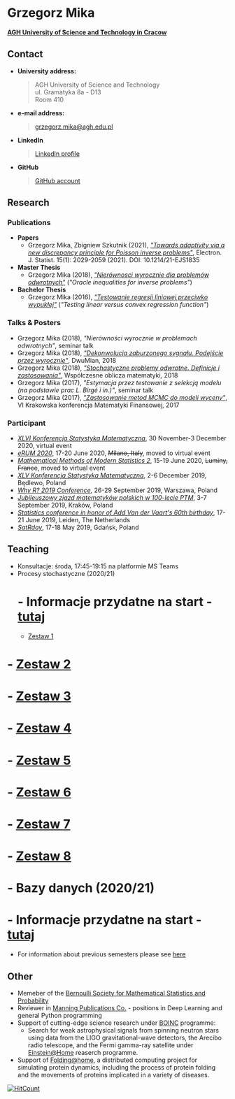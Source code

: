 # Grzegorz Mika 
[**AGH University of Science and Technology in Cracow**](https://www.agh.edu.pl/)

## Contact

- **University address:**  
  > AGH University of Science and Technology  
  > ul. Gramatyka 8a - D13  
  > Room 410
- **e-mail address:**  
  > grzegorz.mika@agh.edu.pl
- **LinkedIn**  
  > [LinkedIn profile](https://www.linkedin.com/in/grzegorzwmika/)
- **GitHub**
  > [GitHub account](https://github.com/GrzegorzMika)

## Research

### Publications
- **Papers**
  - Grzegorz Mika, Zbigniew Szkutnik (2021), [_"Towards adaptivity via a new discrepancy principle for Poisson inverse problems"_](https://github.com/GrzegorzMika/Academia/blob/master/publications/21-EJS1835.pdf), Electron. J. Statist. 15(1): 2029-2059 (2021). DOI: 10.1214/21-EJS1835
- **Master Thesis**
  - Grzegorz Mika (2018), [_"Nierównosci wyrocznie dla problemów odwrotnych"_](https://github.com/GrzegorzMika/Academia/blob/master/msc/finalMika.pdf) (_"Oracle inequalities for inverse problems"_)  
- **Bachelor Thesis** 
  - Grzegorz Mika (2016), [_"Testowanie regresji liniowej przeciwko wypukłej"_](https://github.com/GrzegorzMika/Academia/blob/master/bsc/G.W.Mika%20Praca%20licencjacka.pdf) (_"Testing linear versus convex regression function"_)
  
### Talks & Posters
- Grzegorz Mika (2018), _"Nierówności wyrocznie w problemach odwrotnych"_, seminar talk
- Grzegorz Mika (2018), [_"Dekonwolucja zaburzonego sygnału. Podejście przez wyrocznie"_](https://github.com/GrzegorzMika/Academia/blob/master/posters/2018/dwumian/dwumian.pdf), DwuMian, 2018
- Grzegorz Mika (2018), [_"Stochastyczne problemy odwrotne. Definicje i zastosowania"_](https://github.com/GrzegorzMika/Academia/blob/master/presentations/2018/wspolczesne_oblicza_matematyki/Oblicza.pdf), Współczesne oblicza matematyki, 2018
- Grzegorz Mika (2017), _"Estymacja przez testowanie z selekcją modelu (na podstawie prac L.
Birgé i in.)"_, seminar talk 
- Grzegorz Mika (2017), [_"Zastosowanie metod MCMC do modeli wyceny"_](https://github.com/GrzegorzMika/Academia/blob/master/presentations/2017/krakowska_konferencja_matematyki_finansowej/MCMC.pdf), VI Krakowska konferencja Matematyki Finansowej, 2017

### Participant
- [_XLVI Konferencja Statystyka Matematyczna_](https://xlvistat.umcs.pl/), 30 November-3 December 2020, virtual event
- [_eRUM 2020_](https://2020.erum.io/), 17-20 June 2020, ~~Milano, Italy~~, moved to virtual event
- [_Mathematical Methods of Modern Statistics 2_](https://www.cirm-math.com/cirm-virtual-event-2146.html), 15-19 June 2020, ~~Luminy, France~~, moved to virtual event
- [_XLV Konferencja Statystyka Matematyczna_](https://www.impan.pl/en/activities/banach-center/conferences/19-xlvstatistic), 2-6 December 2019, Będlewo, Poland
- [_Why R? 2019 Conference_](http://whyr.pl/2019/), 26-29 September 2019, Warszawa, Poland
- [_Jubileuszowy zjazd matematyków polskich w 100-lecie PTM_](https://100latptm.matinf.uj.edu.pl/), 3-7 September 2019, Kraków, Poland
- [_Statistics conference in honor of Add Van der Vaart's 60th birthday_](http://pub.math.leidenuniv.nl/~schmidthieberaj/aadbirthday/), 17-21 June 2019, Leiden, The Netherlands
- [_SatRday_](https://gdansk2019.satrdays.org/), 17-18 May 2019, Gdańsk, Poland

## Teaching

- Konsultacje: środa, 17:45-19:15 na platformie MS Teams
- Procesy stochastyczne (2020/21)  
  # - Informacje przydatne na start - [tutaj](https://github.com/GrzegorzMika/Academia/blob/master/lectures/given/Procesy_stochastyczne/Procesy_intro.pdf)
  - [Zestaw 1](https://github.com/GrzegorzMika/Academia/blob/master/lectures/given/Procesy_stochastyczne/Zestaw1.pdf)
#   - [Zestaw 2](https://github.com/GrzegorzMika/Academia/blob/master/lectures/given/Procesy_stochastyczne/Zestaw2.pdf)
#   - [Zestaw 3](https://github.com/GrzegorzMika/Academia/blob/master/lectures/given/Procesy_stochastyczne/Zestaw3.pdf)
#   - [Zestaw 4](https://github.com/GrzegorzMika/Academia/blob/master/lectures/given/Procesy_stochastyczne/Zestaw4.pdf)
#   - [Zestaw 5](https://github.com/GrzegorzMika/Academia/blob/master/lectures/given/Procesy_stochastyczne/Zestaw5.pdf)
#   - [Zestaw 6](https://github.com/GrzegorzMika/Academia/blob/master/lectures/given/Procesy_stochastyczne/Zestaw6.pdf)
#   - [Zestaw 7](https://github.com/GrzegorzMika/Academia/blob/master/lectures/given/Procesy_stochastyczne/Zestaw7.pdf)
#   - [Zestaw 8](https://github.com/GrzegorzMika/Academia/blob/master/lectures/given/Procesy_stochastyczne/Zestaw8.pdf)
# - Bazy danych (2020/21)
#   - Informacje przydatne na start - [tutaj](https://github.com/GrzegorzMika/Academia/blob/master/lectures/given/Bazy_danych/Intro.pdf)
- For information about previous semesters please see [here](https://github.com/GrzegorzMika/Academia/blob/master/lectures/lectures.md)

## Other
- Memeber of the [Bernoulli Society for Mathematical Statistics and Probability](http://www.bernoulli-society.org)
- Reviewer in [Manning Publications Co.](https://www.manning.com/) - positions in Deep Learning and general Python programming
- Support of cutting-edge science research under [BOINC](https://boinc.berkeley.edu/) programme:
  - Search for weak astrophysical signals from spinning neutron stars using data from the LIGO gravitational-wave detectors, the Arecibo radio telescope, and the Fermi gamma-ray satellite under [Einstein@Home](https://einsteinathome.org/) reaserch programme.
- Support of [Folding@home](https://foldingathome.org/), a distributed computing project for simulating protein dynamics, including the process of protein folding and the movements of proteins implicated in a variety of diseases. 


[![HitCount](http://hits.dwyl.io/GrzegorzMika/Academia.svg)](http://hits.dwyl.io/GrzegorzMika/Academia)

